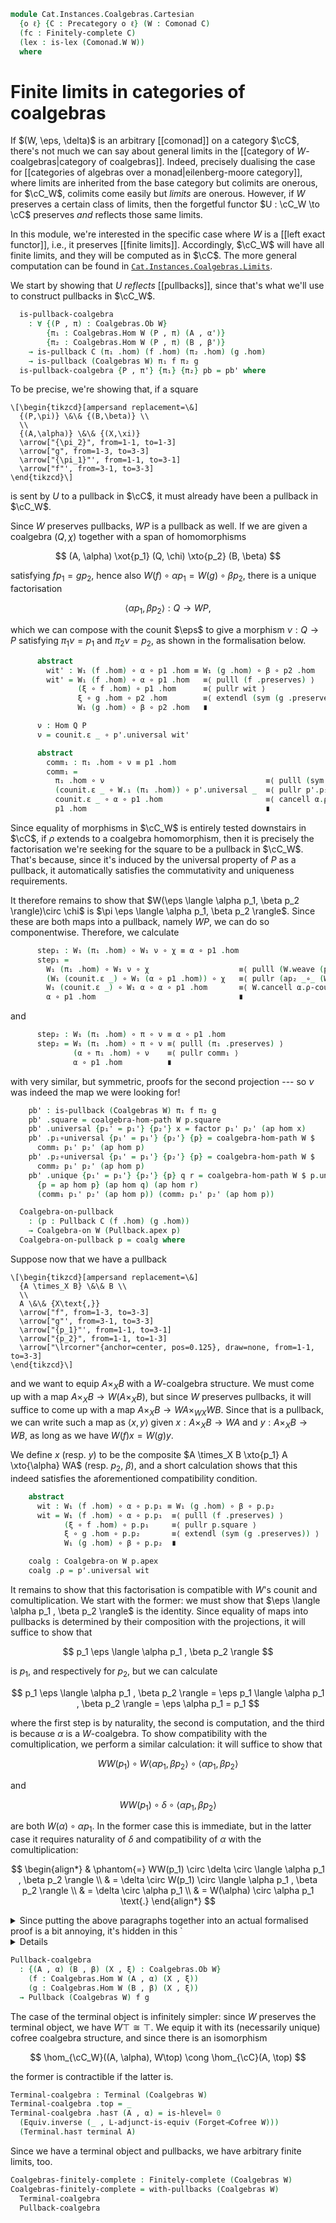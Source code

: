<!--
```agda
open import Cat.Diagram.Limit.Finite
open import Cat.Instances.Coalgebras
open import Cat.Diagram.Equaliser
open import Cat.Diagram.Pullback
open import Cat.Diagram.Terminal
open import Cat.Diagram.Product
open import Cat.Displayed.Total
open import Cat.Functor.Adjoint
open import Cat.Diagram.Comonad
open import Cat.Prelude

import Cat.Reasoning
```
-->

```agda
module Cat.Instances.Coalgebras.Cartesian
  {o ℓ} {C : Precategory o ℓ} (W : Comonad C)
  (fc : Finitely-complete C)
  (lex : is-lex (Comonad.W W))
  where
```

<!--
```agda
open Finitely-complete fc
open Cat.Reasoning C
open is-lex lex

open Total-hom

open Coalgebra-on
open Comonad W using (module W ; module comult ; module counit ; W-∘ ; W-id ; W₁)

open is-pullback
open Pullback
```
-->

# Finite limits in categories of coalgebras

If $(W, \eps, \delta)$ is an arbitrary [[comonad]] on a category $\cC$,
there's not much we can say about general limits in the [[category of
$W$-coalgebras|category of coalgebras]]. Indeed, precisely dualising the
case for [[categories of algebras over a monad|eilenberg-moore
category]], where limits are inherited from the base category but
colimits are onerous, for $\cC_W$, colimits come easily but _limits_ are
onerous. However, if $W$ preserves a certain class of limits, then the
forgetful functor $U : \cC_W \to \cC$ preserves _and_ reflects those
same limits.

<!--
```agda
module
  _ {(A , α') (B , β') (X , ξ') : Coalgebras.Ob W}
    (f : Coalgebras.Hom W (A , α') (X , ξ'))
    (g : Coalgebras.Hom W (B , β') (X , ξ'))
  where
  private
    module α = Coalgebra-on α'
    module β = Coalgebra-on β'
    module ξ = Coalgebra-on ξ'
    open α renaming (ρ to α) using ()
    open β renaming (ρ to β) using ()
    open ξ renaming (ρ to ξ) using ()
```
-->

In this module, we're interested in the specific case where $W$ is a
[[left exact functor]], i.e., it preserves [[finite limits]].
Accordingly, $\cC_W$ will have all finite limits, and they will be
computed as in $\cC$. The more general computation can be found in
[`Cat.Instances.Coalgebras.Limits`](Cat.Instances.Coalgebras.Limits.html).

We start by showing that $U$ _reflects_ [[pullbacks]], since that's what
we'll use to construct pullbacks in $\cC_W$.

```agda
  is-pullback-coalgebra
    : ∀ {(P , π) : Coalgebras.Ob W}
        {π₁ : Coalgebras.Hom W (P , π) (A , α')}
        {π₂ : Coalgebras.Hom W (P , π) (B , β')}
    → is-pullback C (π₁ .hom) (f .hom) (π₂ .hom) (g .hom)
    → is-pullback (Coalgebras W) π₁ f π₂ g
  is-pullback-coalgebra {P , π'} {π₁} {π₂} pb = pb' where
```

To be precise, we're showing that, if a square

~~~{.quiver .short-05}
\[\begin{tikzcd}[ampersand replacement=\&]
  {(P,\pi)} \&\& {(B,\beta)} \\
  \\
  {(A,\alpha)} \&\& {(X,\xi)}
  \arrow["{\pi_2}", from=1-1, to=1-3]
  \arrow["g", from=1-3, to=3-3]
  \arrow["{\pi_1}"', from=1-1, to=3-1]
  \arrow["f"', from=3-1, to=3-3]
\end{tikzcd}\]
~~~

is sent by $U$ to a pullback in $\cC$, it must already have been a
pullback in $\cC_W$.

<!--
```agda
    module π = Coalgebra-on π'
    open π renaming (ρ to π) using ()
    pres = pres-pullback pb
    module p  = is-pullback pb
    module p' = is-pullback pres

    module
      _ {(Q , χ') : Coalgebras.Ob W}
        (p1 : Coalgebras.Hom W (Q , χ') (A , α'))
        (p2 : Coalgebras.Hom W (Q , χ') (B , β'))
        (wit : f .hom ∘ p1 .hom ≡ g .hom ∘ p2 .hom)
      where
      module χ = Coalgebra-on χ'
      open χ renaming (ρ to χ) using ()
```
-->

Since $W$ preserves pullbacks, $WP$ is a pullback as well. If we are
given a coalgebra $(Q, \chi)$ together with a span of homomorphisms

$$
(A, \alpha) \xot{p_1} (Q, \chi) \xto{p_2} (B, \beta)
$$

satisfying $fp_1 = gp_2$, hence also $W(f) \circ \alpha p_1 = W(g) \circ
\beta p_2$, there is a unique factorisation

$$
\langle \alpha p_1 , \beta p_2 \rangle : Q \to WP\text{,}
$$

which we can compose with the counit $\eps$ to give a morphism $\nu : Q
\to P$ satisfying $\pi_1\nu = p_1$ and $\pi_2\nu = p_2$, as shown in
the formalisation below.

```agda
      abstract
        wit' : W₁ (f .hom) ∘ α ∘ p1 .hom ≡ W₁ (g .hom) ∘ β ∘ p2 .hom
        wit' = W₁ (f .hom) ∘ α ∘ p1 .hom   ≡⟨ pulll (f .preserves) ⟩
               (ξ ∘ f .hom) ∘ p1 .hom      ≡⟨ pullr wit ⟩
               ξ ∘ g .hom ∘ p2 .hom        ≡⟨ extendl (sym (g .preserves)) ⟩
               W₁ (g .hom) ∘ β ∘ p2 .hom   ∎

      ν : Hom Q P
      ν = counit.ε _ ∘ p'.universal wit'

      abstract
        comm₁ : π₁ .hom ∘ ν ≡ p1 .hom
        comm₁ =
          π₁ .hom ∘ ν                                    ≡⟨ pulll (sym (counit.is-natural _ _ _)) ⟩
          (counit.ε _ ∘ W.₁ (π₁ .hom)) ∘ p'.universal _  ≡⟨ pullr p'.p₁∘universal ⟩
          counit.ε _ ∘ α ∘ p1 .hom                       ≡⟨ cancell α.ρ-counit ⟩
          p1 .hom                                        ∎
```

Since equality of morphisms in $\cC_W$ is entirely tested downstairs in
$\cC$, if $\rho$ extends to a coalgebra homomorphism, then it is
precisely the factorisation we're seeking for the square to be a
pullback in $\cC_W$. That's because, since it's induced by the universal
property of $P$ as a pullback, it automatically satisfies the
commutativity and uniqueness requirements.

<!--
```agda
        comm₂ : π₂ .hom ∘ ν ≡ p2 .hom
        comm₂ = pulll (sym (counit.is-natural _ _ _))
             ·· pullr p'.p₂∘universal
             ·· cancell β.ρ-counit
```
-->

It therefore remains to show that $W(\eps \langle \alpha p_1, \beta p_2
\rangle)\circ \chi$ is $\pi \eps \langle \alpha p_1, \beta p_2 \rangle$.
Since these are both maps into a pullback, namely $WP$, we can do so
componentwise. Therefore, we calculate

```agda
      step₁ : W₁ (π₁ .hom) ∘ W₁ ν ∘ χ ≡ α ∘ p1 .hom
      step₁ =
        W₁ (π₁ .hom) ∘ W₁ ν ∘ χ                    ≡⟨ pulll (W.weave (pulll (sym (counit.is-natural _ _ _)) ∙ pullr p'.p₁∘universal)) ⟩
        (W₁ (counit.ε _) ∘ W₁ (α ∘ p1 .hom)) ∘ χ   ≡⟨ pullr (ap₂ _∘_ (W-∘ _ _) refl ∙ pullr (p1 .preserves)) ⟩
        W₁ (counit.ε _) ∘ W₁ α ∘ α ∘ p1 .hom       ≡⟨ W.cancell α.ρ-counit ⟩
        α ∘ p1 .hom                                ∎
```

and

```agda
      step₂ : W₁ (π₁ .hom) ∘ π ∘ ν ≡ α ∘ p1 .hom
      step₂ = W₁ (π₁ .hom) ∘ π ∘ ν ≡⟨ pulll (π₁ .preserves) ⟩
              (α ∘ π₁ .hom) ∘ ν    ≡⟨ pullr comm₁ ⟩
              α ∘ p1 .hom          ∎
```

with very similar, but symmetric, proofs for the second projection ---
so $\nu$ was indeed the map we were looking for!

<!--
```agda
      factor : Coalgebras.Hom W (Q , χ') (P , π')
      factor .hom       = ν
      factor .preserves = p'.unique₂ {p = wit'} step₁
        (  pulll (W.weave (pulll (sym (counit.is-natural _ _ _)) ∙ pullr p'.p₂∘universal))
        ·· pullr (ap₂ _∘_ (W-∘ _ _) refl ∙ pullr (p2 .preserves))
        ·· W.cancell β.ρ-counit)
        step₂
        (pulll (π₂ .preserves) ∙ pullr comm₂)

```
-->

```agda
    pb' : is-pullback (Coalgebras W) π₁ f π₂ g
    pb' .square = coalgebra-hom-path W p.square
    pb' .universal {p₁' = p₁'} {p₂'} x = factor p₁' p₂' (ap hom x)
    pb' .p₁∘universal {p₁' = p₁'} {p₂'} {p} = coalgebra-hom-path W $
      comm₁ p₁' p₂' (ap hom p)
    pb' .p₂∘universal {p₁' = p₁'} {p₂'} {p} = coalgebra-hom-path W $
      comm₂ p₁' p₂' (ap hom p)
    pb' .unique {p₁' = p₁'} {p₂'} {p} q r = coalgebra-hom-path W $ p.unique₂
      {p = ap hom p} (ap hom q) (ap hom r)
      (comm₁ p₁' p₂' (ap hom p)) (comm₂ p₁' p₂' (ap hom p))
```

```agda
  Coalgebra-on-pullback
    : (p : Pullback C (f .hom) (g .hom))
    → Coalgebra-on W (Pullback.apex p)
  Coalgebra-on-pullback p = coalg where
```

<!--
```agda
    rem₁ = pres-pullback (p .has-is-pb)
    rem₂ = pres-pullback rem₁
    module p' = is-pullback rem₁
    module p = Pullback p
```
-->

Suppose now that we have a pullback

~~~{.quiver .short-05}
\[\begin{tikzcd}[ampersand replacement=\&]
  {A \times_X B} \&\& B \\
  \\
  A \&\& {X\text{,}}
  \arrow["f", from=1-3, to=3-3]
  \arrow["g"', from=3-1, to=3-3]
  \arrow["{p_1}"', from=1-1, to=3-1]
  \arrow["{p_2}", from=1-1, to=1-3]
  \arrow["\lrcorner"{anchor=center, pos=0.125}, draw=none, from=1-1, to=3-3]
\end{tikzcd}\]
~~~

and we want to equip $A \times_X B$ with a $W$-coalgebra structure. We
must come up with a map $A \times_X B \to W(A \times_X B)$, but since
$W$ preserves pullbacks, it will suffice to come up with a map $A
\times_X B \to WA \times_{WX} WB$. Since that is a pullback, we can
write such a map as $\langle x , y \rangle$ given $x : A \times_X B \to
WA$ and $y : A \times_X B \to WB$, as long as we have $W(f)x = W(g)y$.

We define $x$ (resp. $y$) to be the composite $A \times_X B \xto{p_1} A
\xto{\alpha} WA$ (resp. $p_2$, $\beta$), and a short calculation shows
that this indeed satisfies the aforementioned compatibility condition.

```agda
    abstract
      wit : W₁ (f .hom) ∘ α ∘ p.p₁ ≡ W₁ (g .hom) ∘ β ∘ p.p₂
      wit = W₁ (f .hom) ∘ α ∘ p.p₁  ≡⟨ pulll (f .preserves) ⟩
            (ξ ∘ f .hom) ∘ p.p₁     ≡⟨ pullr p.square ⟩
            ξ ∘ g .hom ∘ p.p₂       ≡⟨ extendl (sym (g .preserves)) ⟩
            W₁ (g .hom) ∘ β ∘ p.p₂  ∎

    coalg : Coalgebra-on W p.apex
    coalg .ρ = p'.universal wit
```

It remains to show that this factorisation is compatible with $W$'s
counit and comultiplication. We start with the former: we must show that
$\eps \langle \alpha p_1 , \beta p_2 \rangle$ is the identity. Since
equality of maps into pullbacks is determined by their composition with
the projections, it will suffice to show that

$$
p_1 \eps \langle \alpha p_1 , \beta p_2 \rangle
$$

is $p_1$, and respectively for $p_2$, but we can calculate

$$
p_1 \eps \langle \alpha p_1 , \beta p_2 \rangle
= \eps p_1 \langle \alpha p_1 , \beta p_2 \rangle
= \eps \alpha p_1
= p_1
$$

where the first step is by naturality, the second is computation, and
the third is because $\alpha$ is a $W$-coalgebra. To show compatibility
with the comultiplication, we perform a similar calculation: it will
suffice to show that

$$
WW(p_1) \circ W\langle \alpha p_1 , \beta p_2 \rangle \circ \langle \alpha p_1 , \beta p_2 \rangle
$$

and

$$
WW(p_1) \circ \delta \circ \langle \alpha p_1 , \beta p_2 \rangle
$$

are both $W(\alpha) \circ \alpha p_1$. In the former case this is
immediate, but in the latter case it requires naturality of $\delta$ and
compatibility of $\alpha$ with the comultiplication:

$$
\begin{align*}
& \phantom{=} WW(p_1) \circ \delta \circ \langle \alpha p_1 , \beta p_2 \rangle \\
& = \delta \circ W(p_1) \circ \langle \alpha p_1 , \beta p_2 \rangle            \\
& = \delta \circ \alpha p_1                                                     \\
& = W(\alpha) \circ \alpha p_1 \text{.}
\end{align*}
$$

<details>
<summary>Since putting the above paragraphs together into an actual
formalised proof is a bit annoying, it's hidden in this
`<details>`{.html} tag.</summary>

```agda
    coalg .ρ-counit =
      p.unique₂
        {p = pulll (sym (counit.is-natural _ _ _))
          ·· pullr wit
          ·· extendl (counit.is-natural _ _ _)}
        (pulll (sym (counit.is-natural _ _ _)) ∙ pullr p'.p₁∘universal)
        (pulll (sym (counit.is-natural _ _ _)) ∙ pullr p'.p₂∘universal)
        (idr _ ∙ sym (cancell α.ρ-counit))
        (idr _ ∙ sym (cancell β.ρ-counit))
    coalg .ρ-comult =
      is-pullback.unique₂ rem₂
        {p = W.extendl (f .preserves)
          ·· ap₂ _∘_ refl wit
          ·· W.extendl (sym (g .preserves))}
        (pulll (W.weave p'.p₁∘universal) ∙ pullr p'.p₁∘universal)
        (pulll (W.weave p'.p₂∘universal) ∙ pullr p'.p₂∘universal)
        (pulll (sym (comult.is-natural _ _ _)) ·· pullr p'.p₁∘universal ·· extendl (sym α.ρ-comult))
        (  pulll (sym (comult.is-natural _ _ _))
        ·· pullr p'.p₂∘universal
        ·· extendl (sym β.ρ-comult))
```

</details>

```agda
Pullback-coalgebra
  : {(A , α) (B , β) (X , ξ) : Coalgebras.Ob W}
    (f : Coalgebras.Hom W (A , α) (X , ξ))
    (g : Coalgebras.Hom W (B , β) (X , ξ))
  → Pullback (Coalgebras W) f g
```

<!--
```agda
Pullback-coalgebra f g = pb' where
  pb = pullbacks (f .hom) (g .hom)
  rem₁ = pres-pullback (pb .has-is-pb)

  pb' : Pullback (Coalgebras W) _ _
  pb' .apex .fst = _
  pb' .apex .snd = Coalgebra-on-pullback f g pb

  pb' .p₁ .hom       = Pullback.p₁ pb
  pb' .p₁ .preserves = rem₁ .p₁∘universal

  pb' .p₂ .hom       = Pullback.p₂ pb
  pb' .p₂ .preserves = rem₁ .p₂∘universal

  pb' .has-is-pb = is-pullback-coalgebra f g (pb .has-is-pb)

open Terminal
```
-->

The case of the terminal object is infinitely simpler: since $W$
preserves the terminal object, we have $W\top \cong \top$. We equip it
with its (necessarily unique) cofree coalgebra structure, and since
there is an isomorphism

$$
\hom_{\cC_W}((A, \alpha), W\top) \cong \hom_{\cC}(A, \top)
$$

the former is contractible if the latter is.

```agda
Terminal-coalgebra : Terminal (Coalgebras W)
Terminal-coalgebra .top = _
Terminal-coalgebra .has⊤ (A , α) = is-hlevel≃ 0
  (Equiv.inverse (_ , L-adjunct-is-equiv (Forget⊣Cofree W)))
  (Terminal.has⊤ terminal A)
```

Since we have a terminal object and pullbacks, we have arbitrary finite
limits, too.

```agda
Coalgebras-finitely-complete : Finitely-complete (Coalgebras W)
Coalgebras-finitely-complete = with-pullbacks (Coalgebras W)
  Terminal-coalgebra
  Pullback-coalgebra
```
